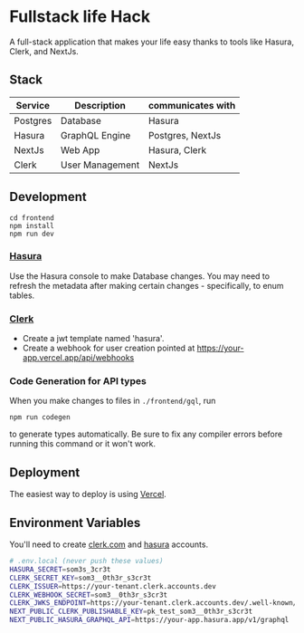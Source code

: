 # Fullstack life Hack
A full-stack application that makes your life easy thanks to tools like Hasura, Clerk, and NextJs.

## Stack

| Service     | Description | communicates with | 
| ----------- | ----------- | ----------------- | 
| Postgres    | Database        | Hasura                   |
| Hasura      | GraphQL Engine  | Postgres, NextJs         | 
| NextJs      | Web App         | Hasura, Clerk            | 
| Clerk       | User Management | NextJs                   | 


## Development
```
cd frontend
npm install
npm run dev
```

### [Hasura](https://hasura.io)
Use the Hasura console to make Database changes. You may need to refresh the metadata after making certain changes - specifically, to enum tables.

### [Clerk](https://clerk.com)
- Create a jwt template named 'hasura'.
- Create a webhook for user creation pointed at https://your-app.vercel.app/api/webhooks

### Code Generation for API types

When you make changes to files in `./frontend/gql`, run 
```
npm run codegen
```
to generate types automatically. Be sure to fix any compiler errors before running this command or it won't work.

## Deployment

The easiest way to deploy is using [Vercel](vercel.com).


## Environment Variables
You'll need to create [clerk.com](https://clerk.com/) and [hasura](https://hasura.com/) accounts.
```bash
# .env.local (never push these values)
HASURA_SECRET=som3s_3cr3t
CLERK_SECRET_KEY=som3__0th3r_s3cr3t
CLERK_ISSUER=https://your-tenant.clerk.accounts.dev
CLERK_WEBHOOK_SECRET=som3__0th3r_s3cr3t
CLERK_JWKS_ENDPOINT=https://your-tenant.clerk.accounts.dev/.well-known/jwks.json
NEXT_PUBLIC_CLERK_PUBLISHABLE_KEY=pk_test_som3__0th3r_s3cr3t
NEXT_PUBLIC_HASURA_GRAPHQL_API=https://your-app.hasura.app/v1/graphql
```
